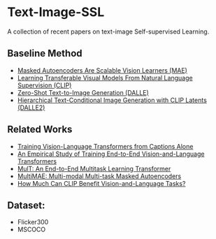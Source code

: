 # Text-Image-SSL
 
A collection of recent papers on text-image Self-supervised Learning.

## Baseline Method
- [Masked Autoencoders Are Scalable Vision Learners (MAE)](https://arxiv.org/pdf/2111.06377.pdf)
- [Learning Transferable Visual Models From Natural Language Supervision (CLIP)](https://arxiv.org/pdf/2103.00020.pdf)
- [Zero-Shot Text-to-Image Generation (DALLE)](https://arxiv.org/abs/2102.12092.pdf)
- [Hierarchical Text-Conditional Image Generation with CLIP Latents (DALLE2)](https://arxiv.org/pdf/2204.06125.pdf)

## Related Works
- [Training Vision-Language Transformers from Captions Alone](https://arxiv.org/pdf/2205.09256.pdf)
- [An Empirical Study of Training End-to-End Vision-and-Language Transformers](https://arxiv.org/pdf/2111.02387.pdf)
- [MulT: An End-to-End Multitask Learning Transformer](https://arxiv.org/pdf/2205.08303.pdf)
- [MultiMAE: Multi-modal Multi-task Masked Autoencoders](https://arxiv.org/pdf/2204.01678.pdf)
- [How Much Can CLIP Benefit Vision-and-Language Tasks?](https://arxiv.org/pdf/2107.06383.pdf)


## Dataset:
- Flicker300
- MSCOCO